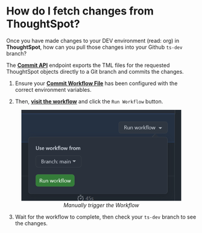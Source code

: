 # How do I fetch changes from ThoughtSpot?

Once you have made changes to your DEV environment (read: org) in __ThoughtSpot__, how can you pull those changes into your Github `ts-dev` branch?

The [__Commit API__](https://developers.thoughtspot.com/docs/git-api#_commit_files) endpoint exports the TML files for the requested ThoughtSpot objects directly to a Git branch and commits the changes.

  1. Ensure your [__Commit Workflow File__](.github/workflows/commit.yml) has been configured with the correct environment variables.

  2. Then, [__visit the workflow__](https://github.com/thoughtspot/ts-vcs-actions/actions/workflows/commit.yml) and click the `Run Workflow` button.

  <center>
      <figure>
          <img src="workflow_dispatch.png" alt="run-workflow" width="500" />
          <figcaption><i>Manually trigger the Workflow</i></figcaption>
      </figure>
  </center>

  3. Wait for the workflow to complete, then check your `ts-dev` branch to see the changes.
